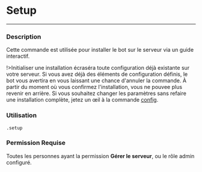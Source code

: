 # Setup
---
### Description
Cette commande est utilisée pour installer le bot sur le serveur via un guide interactif.

!>Initialiser une installation écraséra toute configuration déjà existante sur votre serveur. Si vous avez déjà des éléments de configuration définis, le bot vous avertira en vous laissant une chance d'annuler la commande. À partir du moment où vous confirmez l'installation, vous ne pouvee plus revenir en arrière. Si vous souhaitez changer les paramètres sans refaire une installation complète, jetez un œil à la commande [config](fr/admin/config.md).

### Utilisation
```
.setup
```
### Permission Requise
Toutes les personnes ayant la permission **Gérer le serveur**, ou le rôle admin configuré.
